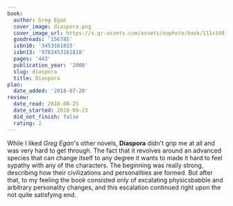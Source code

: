 ```yaml
---
book:
  author: Greg Egan
  cover_image: diaspora.png
  cover_image_url: https://s.gr-assets.com/assets/nophoto/book/111x148-bcc042a9c91a29c1d680899eff700a03.png
  goodreads: '156785'
  isbn10: '3453161815'
  isbn13: '9783453161818'
  pages: '443'
  publication_year: '2000'
  slug: diaspora
  title: Diaspora
plan:
  date_added: '2018-07-20'
review:
  date_read: 2018-08-25
  date_started: 2018-08-23
  did_not_finish: false
  rating: 2
---
```


While I liked *Greg Egan*'s other novels, **Diaspora** didn't grip me at all and was very hard to get through. The fact that it revolves around an advanced species that can change itself to any degree it wants to made it hard to feel sypathy with any of the characters. The beginning was really strong, describing how their civilizations and personalities are formed. But after that, to my feeling the book consisted only of excalating physicsbabble and arbitrary personality changes, and this escalation continued right upon the not quite satisfying end.
